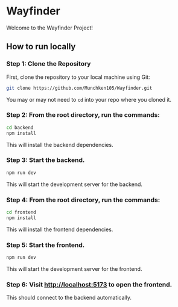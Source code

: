 # Wayfinder
Welcome to the Wayfinder Project!

## How to run locally

### Step 1: Clone the Repository

First, clone the repository to your local machine using Git:

```bash
git clone https://github.com/Munchken105/Wayfinder.git
```

You may or may not need to ```cd``` into your repo where you cloned it.

### Step 2: From the root directory, run the commands:

```bash
cd backend
npm install
```

This will install the backend dependencies.

### Step 3: Start the backend.

```bash
npm run dev
```

This will start the development server for the backend.

### Step 4: From the root directory, run the commands:

```bash
cd frontend
npm install
```

This will install the frontend dependencies.

### Step 5: Start the frontend.

```bash
npm run dev
```

This will start the development server for the frontend.

### Step 6: Visit [http://localhost:5173](http://localhost:5173) to open the frontend.

This should connect to the backend automatically.
